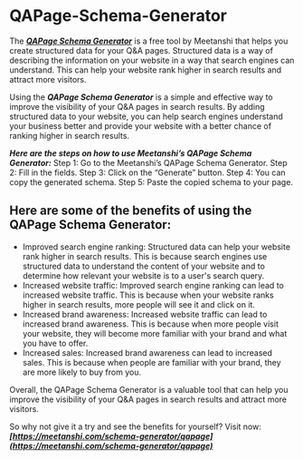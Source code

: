 # QAPage-Schema-Generator
The ***[QAPage Schema Generator](https://meetanshi.com/schema-generator/qapage)*** is a free tool by Meetanshi that helps you create structured data for your Q&A pages. Structured data is a way of describing the information on your website in a way that search engines can understand. This can help your website rank higher in search results and attract more visitors.


Using the ***QAPage Schema Generator*** is a simple and effective way to improve the visibility of your Q&A pages in search results. By adding structured data to your website, you can help search engines understand your business better and provide your website with a better chance of ranking higher in search results.

***Here are the steps on how to use Meetanshi’s QAPage Schema Generator:***
Step 1: Go to the Meetanshi’s QAPage Schema Generator.
Step 2: Fill in the fields.
Step 3: Click on the “Generate”  button.
Step 4: You can copy the generated schema.
Step 5: Paste the copied schema to your page. 

## Here are some of the benefits of using the QAPage Schema Generator:
* Improved search engine ranking: Structured data can help your website rank higher in search results. This is because search engines use structured data to understand the content of your website and to determine how relevant your website is to a user's search query.
* Increased website traffic: Improved search engine ranking can lead to increased website traffic. This is because when your website ranks higher in search results, more people will see it and click on it.
* Increased brand awareness: Increased website traffic can lead to increased brand awareness. This is because when more people visit your website, they will become more familiar with your brand and what you have to offer.
* Increased sales: Increased brand awareness can lead to increased sales. This is because when people are familiar with your brand, they are more likely to buy from you.

Overall, the QAPage Schema Generator is a valuable tool that can help you improve the visibility of your Q&A pages in search results and attract more visitors.

So why not give it a try and see the benefits for yourself? Visit now: ***[https://meetanshi.com/schema-generator/qapage](https://meetanshi.com/schema-generator/qapage)***
